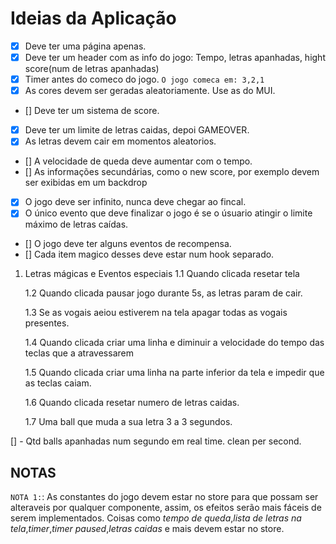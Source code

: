 # Ideias da Aplicação

- [x] Deve ter uma página apenas.
- [x] Deve ter um header com as info do jogo: Tempo, letras apanhadas, hight score(num de letras apanhadas)
- [x] Timer antes do comeco do jogo. `O jogo comeca em: 3,2,1`
- [x] As cores devem ser geradas aleatoriamente. Use as do MUI.
- [] Deve ter um sistema de score.
- [x] Deve ter um limite de letras caidas, depoi GAMEOVER.
- [x] As letras devem cair em momentos aleatorios.
- [] A velocidade de queda deve aumentar com o tempo.
- [] As informações secundárias, como o new score, por exemplo devem ser exibidas em um backdrop
- [x] O jogo deve ser infinito, nunca deve chegar ao fincal.
- [x] O único evento que deve finalizar o jogo é se o úsuario atingir o limite máximo de letras caídas.
- [] O jogo deve ter alguns eventos de recompensa.
- [] Cada item magico desses deve estar num hook separado.

1. Letras mágicas e Eventos especiais
   1.1 Quando clicada resetar tela

   1.2 Quando clicada pausar jogo durante 5s, as letras param de cair.

   1.3 Se as vogais aeiou estiverem na tela apagar todas as vogais presentes.

   1.4 Quando clicada criar uma linha e diminuir a velocidade do tempo das teclas que a atravessarem

   1.5 Quando clicada criar uma linha na parte inferior da tela e impedir que as teclas caiam.

   1.6 Quando clicada resetar numero de letras caidas.

   1.7 Uma ball que muda a sua letra 3 a 3 segundos.

[] - Qtd balls apanhadas num segundo em real time. clean per second.

## NOTAS

`NOTA 1:`: As constantes do jogo devem estar no store para que possam ser alteraveis por qualquer componente, assim, os efeitos serão mais fáceis de serem implementados. Coisas como _tempo de queda_,_lista de letras na tela_,_timer_,_timer paused_,_letras caidas_ e mais devem estar no store.
